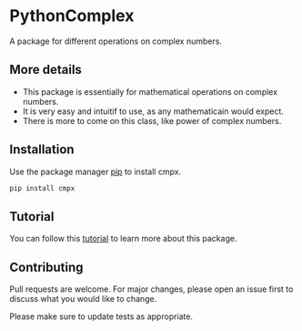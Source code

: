 # PythonComplex
A package for different operations on complex numbers.

## More details
- This package is essentially for mathematical operations on complex numbers.
- It is very easy and intuitif to use, as any mathematicain would expect.
- There is more to come on this class, like power of complex numbers.

## Installation

Use the package manager [pip](https://pypi.org/project/cmpx/) to install cmpx.

```bash
pip install cmpx
```

## Tutorial
You can follow this [tutorial](https://github.com/Omar-Belghaouti/PythonComplex/blob/master/cmpx%20tutorial.ipynb) to learn more about this package.

## Contributing
Pull requests are welcome. For major changes, please open an issue first to discuss what you would like to change.

Please make sure to update tests as appropriate.
